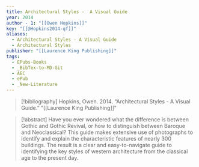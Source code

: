 ```yaml
---
title: Architectural Styles -  A Visual Guide
year: 2014
author - 1: "[[Owen Hopkins]]"
key: "[[@Hopkins2014-qf]]"
aliases:
  - Architectural Styles - A Visual Guide
  - Architectural Styles
publisher: "[[Laurence King Publishing]]"
tags:
  - EPubs-Books
  - _BibTex-to-MD-Git
  - AEC
  - ePub
  - _New-Literature
---
```


> [!bibliography]
> Hopkins, Owen. 2014. “Architectural Styles -  A Visual Guide.” "[[Laurence King Publishing]]"

> [!abstract]
> Have you ever wondered what the difference is between Gothic and Gothic Revival, or how to distinguish between Baroque and Neoclassical? This guide makes extensive use of photographs to identify and explain the characteristic features of nearly 300 buildings. The result is a clear and easy-to-navigate guide to identifying the key styles of western architecture from the classical age to the present day.